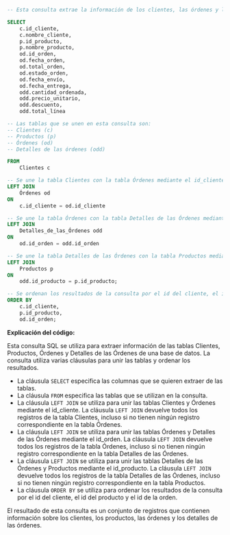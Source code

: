 ```sql
-- Esta consulta extrae la información de los clientes, las órdenes y los detalles de las órdenes de la base de datos.

SELECT
    c.id_cliente,
    c.nombre_cliente,
    p.id_producto,
    p.nombre_producto,
    od.id_orden,
    od.fecha_orden,
    od.total_orden,
    od.estado_orden,
    od.fecha_envío,
    od.fecha_entrega,
    odd.cantidad_ordenada,
    odd.precio_unitario,
    odd.descuento,
    odd.total_línea

-- Las tablas que se unen en esta consulta son:
-- Clientes (c)
-- Productos (p)
-- Órdenes (od)
-- Detalles de las órdenes (odd)

FROM
    Clientes c

-- Se une la tabla Clientes con la tabla Órdenes mediante el id_cliente.
LEFT JOIN
    Órdenes od
ON
    c.id_cliente = od.id_cliente

-- Se une la tabla Órdenes con la tabla Detalles de las Órdenes mediante el id_orden.
LEFT JOIN
    Detalles_de_las_Órdenes odd
ON
    od.id_orden = odd.id_orden

-- Se une la tabla Detalles de las Órdenes con la tabla Productos mediante el id_producto.
LEFT JOIN
    Productos p
ON
    odd.id_producto = p.id_producto;

-- Se ordenan los resultados de la consulta por el id del cliente, el id del producto y el id de la orden.
ORDER BY
    c.id_cliente,
    p.id_producto,
    od.id_orden;
```

**Explicación del código:**

Esta consulta SQL se utiliza para extraer información de las tablas Clientes, Productos, Órdenes y Detalles de las Órdenes de una base de datos. La consulta utiliza varias cláusulas para unir las tablas y ordenar los resultados.

* La cláusula `SELECT` especifica las columnas que se quieren extraer de las tablas.
* La cláusula `FROM` especifica las tablas que se utilizan en la consulta.
* La cláusula `LEFT JOIN` se utiliza para unir las tablas Clientes y Órdenes mediante el id_cliente. La cláusula `LEFT JOIN` devuelve todos los registros de la tabla Clientes, incluso si no tienen ningún registro correspondiente en la tabla Órdenes.
* La cláusula `LEFT JOIN` se utiliza para unir las tablas Órdenes y Detalles de las Órdenes mediante el id_orden. La cláusula `LEFT JOIN` devuelve todos los registros de la tabla Órdenes, incluso si no tienen ningún registro correspondiente en la tabla Detalles de las Órdenes.
* La cláusula `LEFT JOIN` se utiliza para unir las tablas Detalles de las Órdenes y Productos mediante el id_producto. La cláusula `LEFT JOIN` devuelve todos los registros de la tabla Detalles de las Órdenes, incluso si no tienen ningún registro correspondiente en la tabla Productos.
* La cláusula `ORDER BY` se utiliza para ordenar los resultados de la consulta por el id del cliente, el id del producto y el id de la orden.

El resultado de esta consulta es un conjunto de registros que contienen información sobre los clientes, los productos, las órdenes y los detalles de las órdenes.